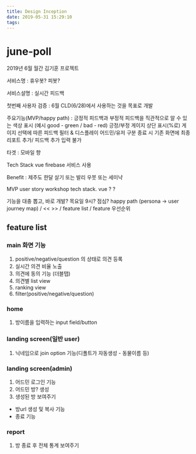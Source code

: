 ```yaml
---
title: Design Inception
date: 2019-05-31 15:29:10
tags: 
---
```


# june-poll
2019년 6월 월간 김기훈 프로젝트

서비스명 : 휴우봇? 피봇? 

서비스설명 : 실시간 피드백

첫번째 사용자 검증 : 6월 CLD(6/28)에서 사용하는 것을 목표로 개발

주요기능(MVP/happy path) :
긍정적 피드백과 부정적 피드백을 직관적으로 알 수 있는 색상 표시
(예시 good - green / bad - red)
긍정/부정 게이지 상단 표시(%로)
게이지 선택에 따른 피드백 필터 & 디스플레이
어드민/유저 구분
종료 시 기존 화면에 최종 리포트 추가/ 피드백 추가 입력 불가

타겟 : 모바일 향

Tech Stack
vue
firebase 서비스 사용

Benefit
: 제주도 한달 살기 또는 발리 우붓 또는 세미냑

MVP
user story workshop
tech stack.
vue
?
?

기능을 대충 뽑고, 바로 개발?
목요일 9시? 점심?
happy path (persona -> user journey map) / << >> / feature list / feature 우선순위

## feature list
### main 화면 기능
1. positive/negative/question 의 상태로 의견 등록
2. 실시간 의견 비율 노출
3. 의견에 동의 기능 (더블탭)
4. 의견별 list view
5. ranking view
6. filter(positive/negative/question)

### home
1. 방이름을 입력하는 input field/button

### landing screen(일반 user)
1. 닉네임으로 join option 기능(디폴트가 자동생성 - 동물이름 등)

### landing screen(admin)
1. 어드민 로그인 기능
2. 어드민 방? 생성
3. 생성된 방 보여주기
- 방url 생성 및 복사 기능
- 종료 기능

### report
1. 방 종료 후 전체 통계 보여주기

